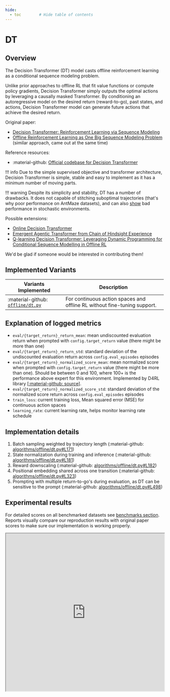 ```yaml
---
hide:
  - toc        # Hide table of contents
---
```


# DT

## Overview

The Decision Transformer (DT) model casts offline reinforcement learning as a conditional sequence modeling problem. 

Unlike prior approaches to offline RL that fit value functions or compute policy gradients, Decision Transformer simply outputs the optimal 
actions by leveraging a causally masked Transformer. By conditioning an autoregressive model on the desired return
(reward-to-go), past states, and actions, Decision Transformer model can generate future actions that achieve the desired return. 

Original paper:

 * [Decision Transformer: Reinforcement Learning via Sequence Modeling](https://arxiv.org/abs/2106.01345)
 * [Offline Reinforcement Learning as One Big Sequence Modeling Problem](https://arxiv.org/abs/2106.02039)
   (similar approach, came out at the same time)

Reference resources:

* :material-github: [Official codebase for Decision Transformer](https://github.com/kzl/decision-transformer)

!!! info
        Due to the simple supervised objective and transformer architecture, Decision Transformer is simple, stable and easy to implement as it
        has a minimum number of moving parts.

!!! warning
        Despite its simplicity and stability, DT has a number of drawbacks. It does not capable of stitching suboptimal 
        trajectories (that's why poor performance on AntMaze datasets), and can also [show](https://arxiv.org/abs/2205.15967) bad performance in stochastic environments. 
    
Possible extensions:

* [Online Decision Transformer](https://arxiv.org/abs/2202.05607)
* [Emergent Agentic Transformer from Chain of Hindsight Experience](https://arxiv.org/abs/2305.16554)
* [Q-learning Decision Transformer: Leveraging Dynamic Programming for Conditional Sequence Modelling in Offline RL](https://proceedings.mlr.press/v202/yamagata23a.html)

We'd be glad if someone would be interested in contributing them!

## Implemented Variants

| Variants Implemented                                                                                           | Description                                                              |
|----------------------------------------------------------------------------------------------------------------|--------------------------------------------------------------------------|
| :material-github: [`offline/dt.py`](https://github.com/corl-team/CORL/blob/main/algorithms/offline/dt.py#L498) | For continuous action spaces and offline RL without fine-tuning support. |


## Explanation of logged metrics

* `eval/{target_return}_return_mean`: mean undiscounted evaluation return when prompted with `config.target_return` value (there might be more than one)
* `eval/{target_return}_return_std`: standard deviation of the undiscounted evaluation return across `config.eval_episodes` episodes
* `eval/{target_return}_normalized_score_mean`: mean normalized score when prompted with `config.target_return` value (there might be more than one). 
  Should be between 0 and 100, where 100+ is the performance above expert for this environment. 
  Implemented by D4RL library [[:material-github: source](https://github.com/Farama-Foundation/D4RL/blob/71a9549f2091accff93eeff68f1f3ab2c0e0a288/d4rl/offline_env.py#L71)].
* `eval/{target_return}_normalized_score_std`: standard deviation of the normalized score return across `config.eval_episodes` episodes
* `train_loss`: current training loss, Mean squared error (MSE) for continuous action spaces
* `learning_rate`: current learning rate, helps monitor learning rate schedule

## Implementation details

1. Batch sampling weighted by trajectory length (:material-github: [algorithms/offline/dt.py#L171](https://github.com/corl-team/CORL/blob/e9768f90a95c809a5587dd888e203d0b76b07a39/algorithms/offline/dt.py#L171))
2. State normalization during training and inference (:material-github: [algorithms/offline/dt.py#L181](https://github.com/corl-team/CORL/blob/e9768f90a95c809a5587dd888e203d0b76b07a39/algorithms/offline/dt.py#L181))
3. Reward downscaling (:material-github: [algorithms/offline/dt.py#L182](https://github.com/corl-team/CORL/blob/e9768f90a95c809a5587dd888e203d0b76b07a39/algorithms/offline/dt.py#L182))
4. Positional embedding shared across one transition (:material-github: [algorithms/offline/dt.py#L323](https://github.com/corl-team/CORL/blob/e9768f90a95c809a5587dd888e203d0b76b07a39/algorithms/offline/dt.py#L323))
5. Prompting with multiple return-to-go's during evaluation, as DT can be sensitive to the prompt (:material-github: [algorithms/offline/dt.py#L498](https://github.com/corl-team/CORL/blob/e9768f90a95c809a5587dd888e203d0b76b07a39/algorithms/offline/dt.py#L498))

## Experimental results

For detailed scores on all benchmarked datasets see [benchmarks section](../benchmarks/offline.md). 
Reports visually compare our reproduction results with original paper scores to make sure our implementation is working properly.

<iframe src="https://wandb.ai/tlab/CORL/reports/-Offline-Decision-Transformer--VmlldzoyNzA2MTk3" style="width:100%; height:500px" title="Decision Transformer Report"></iframe>